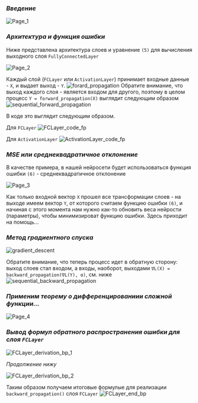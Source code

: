 ### *Введение*

![Page_1](./images/Page_1_Intro.JPG)

### *Архитектура и функция ошибки*
Ниже представлена архитектура слоев и уравнение `(5)` для вычисления выходного слоя `FullyConnectedLayer`

![Page_2](./images/Page_2_bestVersion.JPG)

Каждый слой (`FCLayer` или `ActivationLayer`) принимает входные данные - `X`, и выдает выход - `Y`.
![forard_propagation](./images/forward_propagation.png)
Обратите внимание, что выход каждого слоя - является входом для другого, поэтому в целом процесс `Y = forward_propagation(X)`
выглядит следующим образом
![sequential_forward_propagation](./images/sequential_forward_propagation.png)

В коде это выглядит следующим образом. 

Для `FCLayer`
![FCLayer_code_fp](./images/FCLayer_forward_propagation.png)

Для `ActivationLayer`
![ActivationLayer_code_fp](./images/ActivationLayer_forward_propagation.png)


### *MSE или среднеквадратичное отклонение*
В качестве примера, в нашей нейросети будет использоваться функция ошибки `(6)` - среднеквадратичное отклонение

![Page_3](./images/ChainRuleProblem.JPG)

Как только входной вектор `X` прошел все трансформации слоев - на выходе имеем вектор `Y`,
от которого считаем функцию ошибки `(6)`, и начиная с этого момента нам нужно как-то обновить веса нейрости (параметры), чтобы
минимизироват функцию ошибки. Здесь приходит на помощь...
### *Метод градиентного спуска*

![gradient_descent](./images/gradient_descent.png)

Обратите внимание, что теперь процесс идет в обратную сторону: выход слоев стал входом, а входы, наоборот, выходами
`∇L(X) = backward_propagation(∇L(Y), α)`, см. ниже
![sequential_backward_propagation](./images/sequential_backward_propagation.png)

### *Применим теорему о дифференцированиии сложной функции...*

![Page_4](./images/ChainRuleWithGraphics.JPG)

### *Вывод формул обратного распространения ошибки для слоя `FCLayer`*

![FCLayer_derivation_bp_1](./images/FCLayer_backward_propagation_derivation_1.JPG)

*Продолжение нижу*

![FCLayer_derivation_bp_2](./images/FCLayer_backward_propagation_derivation_2.JPG)

Таким образом получаем итоговые формулые для реализации `backward_propagation()` слоя `FCLayer`
![FCLayer_end_bp](./images/FCLayer_bp_end.png)